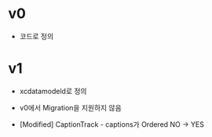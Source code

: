 # v0

- 코드로 정의

# v1

- xcdatamodeld로 정의

- v0에서 Migration을 지원하지 않음

- [Modified] CaptionTrack - captions가 Ordered NO -> YES
